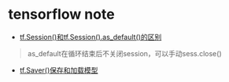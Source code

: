 # tensorflow note  
  * [tf.Session()和tf.Session().as_default()的区别](https://blog.csdn.net/Enchanted_ZhouH/article/details/77571939)  
>as_default在循环结束后不关闭session，可以手动sess.close()
  * [tf.Saver()保存和加载模型](https://www.cnblogs.com/hellcat/p/6925757.html)
  
